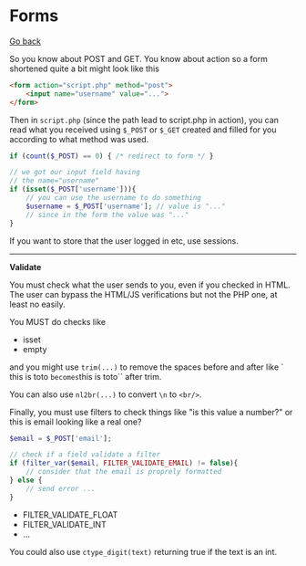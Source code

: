 # Forms

[Go back](..)

So you know about POST and GET. You know about action
so a form shortened quite a bit might look like this

```html
<form action="script.php" method="post">
    <input name="username" value="...">
</form>
```

Then in ``script.php`` (since the path lead
to script.php in action), you can read what
you received using ``$_POST`` or `$_GET`
created and filled for you according to what
method was used.

```php
if (count($_POST) == 0) { /* redirect to form */ }

// we got our input field having
// the name="username"
if (isset($_POST['username'])){
    // you can use the username to do something
    $username = $_POST['username']; // value is "..."
    // since in the form the value was "..."
}
```

If you want to store that the user logged in etc,
use sessions.

<hr class="sr">

**Validate**

You must check what the user sends to you, even
if you checked in HTML. The user can bypass the HTML/JS
verifications but not the PHP one, at least no easily.

You MUST do checks like

* isset
* empty

and you might use ``trim(...)`` to remove the spaces
before and after like `   this is toto  `` becomes
``this is toto`` after trim.

You can also use ``nl2br(...)`` to convert `\n` to
``<br/>``.

Finally, you must use filters to check things like
"is this value a number?" or this is email looking
like a real one?

```php
$email = $_POST['email'];

// check if a field validate a filter
if (filter_var($email, FILTER_VALIDATE_EMAIL) != false){
    // consider that the email is proprely formatted
} else {
    // send error ...
}
```

* FILTER_VALIDATE_FLOAT
* FILTER_VALIDATE_INT
* ...

You could also use ``ctype_digit(text)`` returning
true if the text is an int.